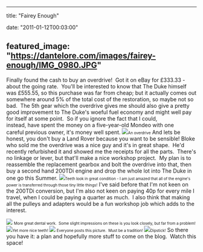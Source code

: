 
---
title: "Fairey Enough"

date: "2011-01-12T00:03:00"

featured_image: "https://dantelore.com/images/fairey-enough/IMG_0980.JPG"
---


Finally found the cash to buy an overdrive!  Got it on eBay for £333.33 - about the going rate.  You'll be interested to know that The Duke himself was £555.55, so this purchase was far from cheap; but it actually comes out somewhere around 5% of the total cost of the restoration, so maybe not so bad.  The 5th gear which the overdrive gives me should also give a pretty good improvement to The Duke's woeful fuel economy and might well pay for itself at some point.  So if you ignore the fact that I could, instead, have spent the money on a five-year-old Mondeo with one careful previous owner, it's money well spent.
<a href="http://4.bp.blogspot.com/_62oTnOHwOSo/TSzldyqsHaI/AAAAAAAACOU/cyOpIs517WY/s1600/IMG_0980.JPG"><img src="https://dantelore.com/images/fairey-enough/IMG_0980.JPG"/></a><span style="font-size: x-small;">An overdrive</span>
And lets be honest, you don't buy a Land Rover because you want to be sensible!
Bloke who sold me the overdrive was a nice guy and it's in great shape.  He'd recently refurbished it and showed me the receipts for all the parts.  There's no linkage or lever, but that'll make a nice workshop project.  My plan is to reassemble the replacement gearbox and bolt the overdrive into that, then buy a second hand 200TDi engine and drop the whole lot into The Duke in one go this Summer.
<a href="http://4.bp.blogspot.com/_62oTnOHwOSo/TSzlhrwECAI/AAAAAAAACOY/mxvDnQxU16I/s1600/IMG_0982.JPG"><img src="https://dantelore.com/images/fairey-enough/IMG_0982.JPG"/></a><span style="font-size: x-small;">Teeth look in great condition - I am just amazed that all of the engine's power is transferred through those tiny little things!</span>
I've said before that I'm not keen on the 200TDi conversion, but I'm also not keen on paying 40p for every mile I travel, when I could be paying a quarter as much.  I also think that making all the pulleys and adapters would be a fun workshop job which adds to the interest.

<a href="http://3.bp.blogspot.com/_62oTnOHwOSo/TSzlkG8EuwI/AAAAAAAACOc/3kSrgR93wdg/s1600/IMG_0983.JPG"><img src="https://dantelore.com/images/fairey-enough/IMG_0983.JPG"/></a> <span style="font-size: x-small;">More great dental work.  Some slight impressions on these is you look closely, but far from a problem!</span>
<a href="http://1.bp.blogspot.com/_62oTnOHwOSo/TSzlmGP406I/AAAAAAAACOg/iNr94ca302A/s1600/IMG_0984.JPG"><img src="https://dantelore.com/images/fairey-enough/IMG_0984.JPG"/></a><span style="font-size: x-small;">Yet more nice teeth!</span>
<a href="http://4.bp.blogspot.com/_62oTnOHwOSo/TSzloU7rjnI/AAAAAAAACOk/9AqbpCS-mQ0/s1600/IMG_0986.JPG"><img src="https://dantelore.com/images/fairey-enough/IMG_0986.JPG"/></a><span style="font-size: x-small;"> Everyone posts this picture.  Must be a tradition!</span>
<a href="http://1.bp.blogspot.com/_62oTnOHwOSo/TSzlqbJbGvI/AAAAAAAACOo/_FnuIhVHiHc/s1600/IMG_0987.JPG"><img src="https://dantelore.com/images/fairey-enough/IMG_0987.JPG"/></a><span style="font-size: x-small;">Dipstick!</span>
﻿So there you have it: a plan and hopefully more stuff to come on the blog.  Watch this space!
